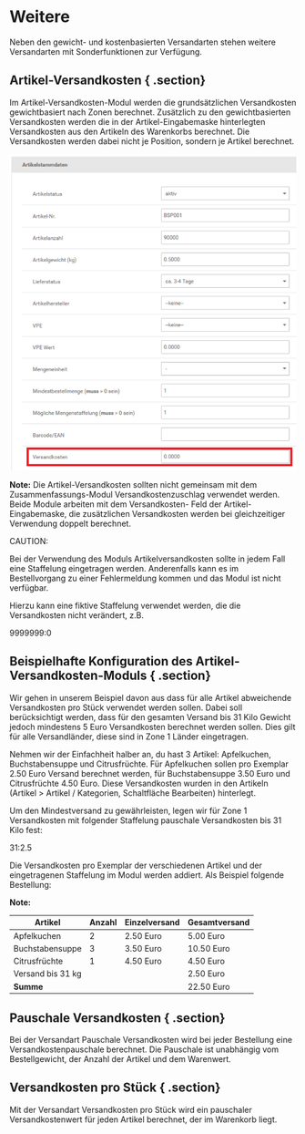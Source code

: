 # Weitere 

Neben den gewicht- und kostenbasierten Versandarten stehen weitere Versandarten mit Sonderfunktionen zur Verfügung.

## Artikel-Versandkosten { .section}

Im Artikel-Versandkosten-Modul werden die grundsätzlichen Versandkosten gewichtbasiert nach Zonen berechnet. Zusätzlich zu den gewichtbasierten Versandkosten werden die in der Artikel-Eingabemaske hinterlegten Versandkosten aus den Artikeln des Warenkorbs berechnet. Die Versandkosten werden dabei nicht je Position, sondern je Artikel berechnet.

![](Bilder/Abb063_ArtikelVesandkostenInDerArtikelEingabemaske.png "Artikel-Versandkosten in der Artikel-Eingabemaske")

**Note:** Die Artikel-Versandkosten sollten nicht gemeinsam mit dem Zusammenfassungs-Modul Versandkostenzuschlag verwendet werden. Beide Module arbeiten mit dem Versandkosten- Feld der Artikel-Eingabemaske, die zusätzlichen Versandkosten werden bei gleichzeitiger Verwendung doppelt berechnet.

CAUTION:

Bei der Verwendung des Moduls Artikelversandkosten sollte in jedem Fall eine Staffelung eingetragen werden. Anderenfalls kann es im Bestellvorgang zu einer Fehlermeldung kommen und das Modul ist nicht verfügbar.

Hierzu kann eine fiktive Staffelung verwendet werden, die die Versandkosten nicht verändert, z.B.

9999999:0

## Beispielhafte Konfiguration des Artikel-Versandkosten-Moduls { .section}

Wir gehen in unserem Beispiel davon aus dass für alle Artikel abweichende Versandkosten pro Stück verwendet werden sollen. Dabei soll berücksichtigt werden, dass für den gesamten Versand bis 31 Kilo Gewicht jedoch mindestens 5 Euro Versandkosten berechnet werden sollen. Dies gilt für alle Versandländer, diese sind in Zone 1 Länder eingetragen.

Nehmen wir der Einfachheit halber an, du hast 3 Artikel: Apfelkuchen, Buchstabensuppe und Citrusfrüchte. Für Apfelkuchen sollen pro Exemplar 2.50 Euro Versand berechnet werden, für Buchstabensuppe 3.50 Euro und Citrusfrüchte 4.50 Euro. Diese Versandkosten wurden in den Artikeln \(Artikel \> Artikel / Kategorien, Schaltfläche Bearbeiten\) hinterlegt.

Um den Mindestversand zu gewährleisten, legen wir für Zone 1 Versandkosten mit folgender Staffelung pauschale Versandkosten bis 31 Kilo fest:

31:2.5

Die Versandkosten pro Exemplar der verschiedenen Artikel und der eingetragenen Staffelung im Modul werden addiert. Als Beispiel folgende Bestellung:

**Note:**

|Artikel|Anzahl|Einzelversand|Gesamtversand|
|-------|------|-------------|-------------|
|Apfelkuchen|2|2.50 Euro|5.00 Euro|
|Buchstabensuppe|3|3.50 Euro|10.50 Euro|
|Citrusfrüchte|1|4.50 Euro|4.50 Euro|
|Versand bis 31 kg| | |2.50 Euro|
|**Summe**| | |22.50 Euro|

## Pauschale Versandkosten { .section}

Bei der Versandart Pauschale Versandkosten wird bei jeder Bestellung eine Versandkostenpauschale berechnet. Die Pauschale ist unabhängig vom Bestellgewicht, der Anzahl der Artikel und dem Warenwert.

## Versandkosten pro Stück { .section}

Mit der Versandart Versandkosten pro Stück wird ein pauschaler Versandkostenwert für jeden Artikel berechnet, der im Warenkorb liegt.



